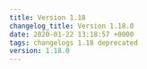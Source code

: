 ```yaml
---
title: Version 1.18
changelog_title: Version 1.18.0
date: 2020-01-22 13:18:57 +0000
tags: changelogs 1.18 deprecated
version: 1.18.0
---
```

<script src="https://gist.github.com/spinnaker-release/306d7e241272980642e918f64ed91fe3.js?file=1.18.0.md"></script>
